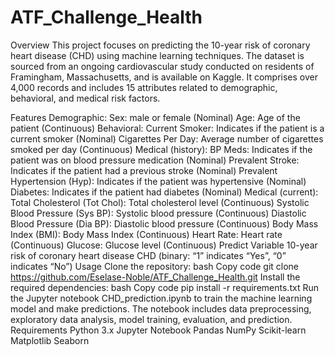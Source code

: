 # ATF_Challenge_Health
Overview
This project focuses on predicting the 10-year risk of coronary heart disease (CHD) using machine learning techniques. The dataset is sourced from an ongoing cardiovascular study conducted on residents of Framingham, Massachusetts, and is available on Kaggle. It comprises over 4,000 records and includes 15 attributes related to demographic, behavioral, and medical risk factors.

Features
Demographic:
Sex: male or female (Nominal)
Age: Age of the patient (Continuous)
Behavioral:
Current Smoker: Indicates if the patient is a current smoker (Nominal)
Cigarettes Per Day: Average number of cigarettes smoked per day (Continuous)
Medical (history):
BP Meds: Indicates if the patient was on blood pressure medication (Nominal)
Prevalent Stroke: Indicates if the patient had a previous stroke (Nominal)
Prevalent Hypertension (Hyp): Indicates if the patient was hypertensive (Nominal)
Diabetes: Indicates if the patient had diabetes (Nominal)
Medical (current):
Total Cholesterol (Tot Chol): Total cholesterol level (Continuous)
Systolic Blood Pressure (Sys BP): Systolic blood pressure (Continuous)
Diastolic Blood Pressure (Dia BP): Diastolic blood pressure (Continuous)
Body Mass Index (BMI): Body Mass Index (Continuous)
Heart Rate: Heart rate (Continuous)
Glucose: Glucose level (Continuous)
Predict Variable
10-year risk of coronary heart disease CHD (binary: “1” indicates “Yes”, “0” indicates “No”)
Usage
Clone the repository:
bash
Copy code
git clone https://github.com/Eselase-Noble/ATF_Challenge_Health.git
Install the required dependencies:
bash
Copy code
pip install -r requirements.txt
Run the Jupyter notebook CHD_prediction.ipynb to train the machine learning model and make predictions.
The notebook includes data preprocessing, exploratory data analysis, model training, evaluation, and prediction.
Requirements
Python 3.x
Jupyter Notebook
Pandas
NumPy
Scikit-learn
Matplotlib
Seaborn